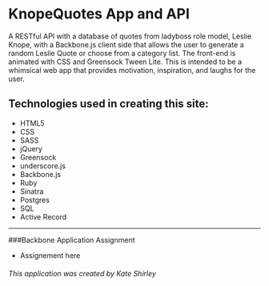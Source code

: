 # KnopeQuotes App and API
A RESTful API with a database of quotes from ladyboss role model, Leslie Knope, with a Backbone.js client side that allows the user to generate a random Leslie Quote or choose from a category list. The front-end is animated with CSS and Greensock Tween Lite. This is intended to be a whimsical web app that provides motivation, inspiration, and laughs for the user.
<!-- If there is time I will add a button to allow the user to tweet the quote -->

#####

## Technologies used in creating this site:

* HTML5
* CSS
* SASS
* jQuery
* Greensock
* underscore.js
* Backbone.js
* Ruby
* Sinatra
* Postgres
* SQL
* Active Record

<!-- *Google Fonts used on this website:


### The site includes 7 .erb pages:

![alt image](http://i.imgur.com/qiq9jzP.png)
* Signup (users/new.html.erb)

![alt image](http://i.imgur.com/3KX3EDS.png)
* Login (sessions/login.html.erb)

![alt image](http://i.imgur.com/mQo9jRd.png)
![alt image](http://i.imgur.com/4F7KQ7D.png)
![alt image](http://i.imgur.com/NOpKdo1.png)
* Home (home/index.html.erb)

![alt image](http://i.imgur.com/3STgN2l.png)
* New (home/new.html.erb)

![alt image](http://i.imgur.com/yZrYZEe.png)
* Create (home/create.html.erb)

![alt image](http://i.imgur.com/YEM4Qk3.png)
* Delete (home/delete.html.erb) -->

---
###Backbone Application Assignment
- Assignement here



###### This application was created by Kate Shirley
